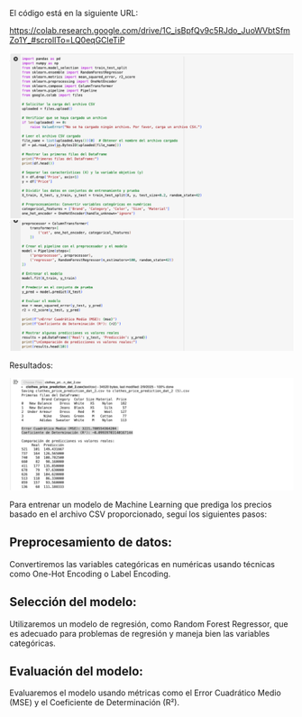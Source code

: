 El código está en la siguiente URL:

https://colab.research.google.com/drive/1C_isBpfQv9c5RJdo_JuoWVbtSfmZo1Y_#scrollTo=LQ0eqGCleTiP

![code1](predictive-modeling-code-1.png)
![code1](predictive-modeling-code-2.png)

Resultados:

![code1](predictive-modeling-result.png)

Para entrenar un modelo de Machine Learning que prediga los precios basado en el archivo CSV proporcionado, seguí los siguientes pasos:

## Preprocesamiento de datos: 
Convertiremos las variables categóricas en numéricas usando técnicas como One-Hot Encoding o Label Encoding.

## Selección del modelo: 
Utilizaremos un modelo de regresión, como Random Forest Regressor, que es adecuado para problemas de regresión y maneja bien las variables categóricas.

## Evaluación del modelo: 
Evaluaremos el modelo usando métricas como el Error Cuadrático Medio (MSE) y el Coeficiente de Determinación (R²).
